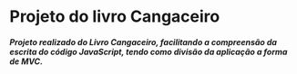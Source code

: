 # Projeto do livro Cangaceiro

<h5> Projeto realizado do Livro Cangaceiro, facilitando a compreensão da escrita do código JavaScript, tendo como  divisão da aplicação a forma de MVC.</h5>
